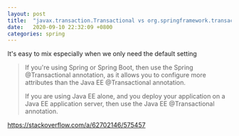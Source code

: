```yaml
---
layout: post
title:  "javax.transaction.Transactional vs org.springframework.transaction.annotation.Transactional"
date:   2020-09-10 22:32:09 +0800
categories: spring
---
```


It's easy to mix especially when we only need the default setting

> If you're using Spring or Spring Boot, then use the Spring @Transactional annotation, as it allows you to configure more attributes than the Java EE @Transactional annotation.
>
> If you are using Java EE alone, and you deploy your application on a Java EE application server, then use the Java EE @Transactional annotation.

https://stackoverflow.com/a/62702146/575457